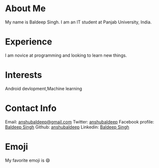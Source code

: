 # About Me
My name is Baldeep Singh. I am an IT student at Panjab University, India.
# Experience
I am novice at programming and looking to learn new things.
# Interests
Android devlopment,Machine learning
# Contact Info
Email: [anshubaldeep@gmail.com](mailto:anshubaldeep@gmail.com) 
Twitter: [anshubaldeep](https://twitter.com/anshubaldeep) 
Facebook profile: [Baldeep Singh](https://www.facebook.com/baldeep.singh.593)
Github: [anshubaldeep](https://github.com/anshubaldeep)
Linkedin: [Baldeep Singh](https://www.linkedin.com/in/baldeep-singh-b2a234ab)
# Emoji
My favorite emoji is :smile:
